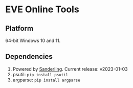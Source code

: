 # EVE Online Tools

## Platform
64-bit Windows 10 and 11.

## Dependencies
1. Powered by [Sanderling](https://github.com/Arcitectus/Sanderling). Current release: v2023-01-03
2. psutil: `pip install psutil`
3. argparse: `pip install argparse`